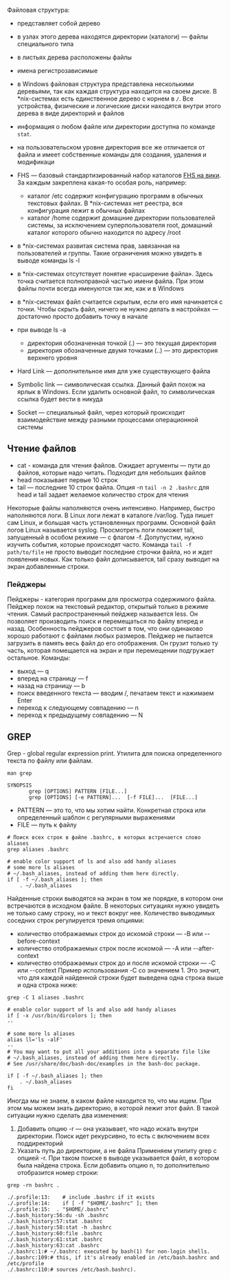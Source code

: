 Файловая структура:
- представляет собой дерево
- в узлах этого дерева находятся директории (каталоги) — файлы специального типа
- в листьях дерева расположены файлы

- имена регистрозависимые
- в Windows файловая структура представлена несколькими деревьями, так как каждая структура находится на своем диске. В *nix-системах есть единственное дерево с корнем в `/`. Все устройства, физические и логические диски находятся внутри этого дерева в виде директорий и файлов
- информация о любом файле или директории доступна по команде `stat`.
- на пользовательском уровне директория все же отличается от файла и имеет собственные команды для создания, удаления и модификаци
- FHS — базовый стандартизированный набор каталогов [FHS на вики](https://ru.wikipedia.org/wiki/FHS). За каждым закреплена какая-то особая роль, например:
    * каталог /etc содержит конфигурацию программ в обычных текстовых файлах. В *nix-системах нет реестра, вся конфигурация лежит в обычных файлах
    * каталог /home содержит домашние директории пользователей системы, за исключением суперпользователя root, домашний каталог которого обычно находится по адресу /root
- в *nix-системах развитая система прав, завязанная на пользователей и группы. Такие ограничения можно увидеть в выводе команды ls -l
- в *nix-системах отсутствует понятие «расширение файла». Здесь точка считается полноправной частью имени файла. При этом файлы почти всегда именуются так же, как и в Windows
- в *nix-системах файл считается скрытым, если его имя начинается с точки. Чтобы скрыть файл, ничего не нужно делать в настройках — достаточно просто добавить точку в начале
- при выводе ls -a
    * директория обозначенная точкой (.) — это текущая директория
    * директория обозначенные двумя точками (..) — это директория верхнего уровня
   
- Hard Link — дополнительное имя для уже существующего файла
- Symbolic link — символическая ссылка. Данный файл похож на ярлык в Windows. Если удалить основной файл, то символическая ссылка будет вести в никуда
- Socket — специальный файл, через который происходит взаимодействие между разными процессами операционной системы


## Чтение файлов
- cat - команда для чтения файлов. Ожидает аргументы — пути до файлов, которые надо читать. Подходит для небольших файлов
- head показывает первые 10 строк
- tail — последние 10 строк файла. Опция -n `tail -n 2 .bashrc` для head и tail задает желаемое количество строк для чтения

Некоторые файлы наполняются очень интенсивно. Например, быстро наполняются логи. В Linux логи лежат в каталоге /var/log. Туда пишет сам Linux, и большая часть установленных программ. Основной файл логов Linux называется syslog. Просмотреть логи поможет tail, запущенный в особом режиме — с флагом -f. Допупустим, нужно изучить события, которые происходят часто. Команда `tail -f path/to/file` не просто выводит последние строчки файла, но и ждет появления новых. Как только файл дописывается, tail сразу выводит на экран добавленные строки.

### Пейджеры
Пейджеры - категория программ для просмотра содержимого файла. Пейджер похож на текстовый редактор, открытый только в режиме чтения. Самый распространенный пейджер называется less. Он позволяет производить поиск и перемещаться по файлу вперед и назад. Особенность пейджеров состоит в том, что они одинаково хорошо работают с файлами любых размеров. Пейджер не пытается загрузить в память весь файл до его отображения. Он грузит только ту часть, которая помещается на экран и при перемещении подгружает остальное. 
Команды:
- выход — q
- вперед на страницу — f
- назад на страницу — b
- поиск введенного текста — вводим /, печатаем текст и нажимаем Enter
- переход к следующему совпадению — n
- переход к предыдущему совпадению — N


## GREP
Grep - global regular expression print. Утилита для поиска определенного текста по файлу или файлам.
```
man grep

SYNOPSIS
       grep [OPTIONS] PATTERN [FILE...]
       grep [OPTIONS] [-e PATTERN]...  [-f FILE]...  [FILE...]
```
- PATTERN — это то, что мы хотим найти. Конкретная строка или определенный шаблон с регулярными выражениями
- FILE — путь к файлу
```
# Поиск всех строк в файле .bashrc, в которых встречается слово aliases
grep aliases .bashrc

# enable color support of ls and also add handy aliases
# some more ls aliases
# ~/.bash_aliases, instead of adding them here directly.
if [ -f ~/.bash_aliases ]; then
    . ~/.bash_aliases
```
Найденные строки выводятся на экран в том же порядке, в котором они встречаются в исходном файле. В некоторых ситуациях нужно увидеть не только саму строку, но и текст вокруг нее. Количество выводимых соседних строк регулируется тремя опциями:
- количество отображаемых строк до искомой строки — -B или --before-context
- количество отображаемых строк после искомой — -A или --after-context
- количество отображаемых строк до и после искомой строки — -C или --context
Пример использования -C со значением 1. Это значит, что для каждой найденной строки будет выведена одна строка выше и одна строка ниже:
```
grep -C 1 aliases .bashrc

# enable color support of ls and also add handy aliases
if [ -x /usr/bin/dircolors ]; then
--

# some more ls aliases
alias ll='ls -alF'
--
# You may want to put all your additions into a separate file like
# ~/.bash_aliases, instead of adding them here directly.
# See /usr/share/doc/bash-doc/examples in the bash-doc package.

if [ -f ~/.bash_aliases ]; then
    . ~/.bash_aliases
fi
```
Иногда мы не знаем, в каком файле находится то, что мы ищем. При этом мы можем знать директорию, в которой лежит этот файл. В такой ситуации нужно сделать два изменения:
1. Добавить опцию -r — она указывает, что надо искать внутри директории. Поиск идет рекурсивно, то есть с включением всех поддиректорий
2. Указать путь до директории, а не файла
Применяем утилиту grep с опцией -r. При таком поиске в выводе указывается файл, в котором была найдена строка. Если добавить опцию n, то дополнительно отобразится номер строки:
```
grep -rn bashrc .

./.profile:13:    # include .bashrc if it exists
./.profile:14:    if [ -f "$HOME/.bashrc" ]; then
./.profile:15:  . "$HOME/.bashrc"
./.bash_history:56:du -sh .bashrc
./.bash_history:57:stat .bashrc
./.bash_history:58:stat -h .bashrc
./.bash_history:60:file .bashrc
./.bash_history:61:stat .bashrc
./.bash_history:63:cat .bashrc
./.bashrc:1:# ~/.bashrc: executed by bash(1) for non-login shells.
./.bashrc:109:# this, if it's already enabled in /etc/bash.bashrc and /etc/profile
./.bashrc:110:# sources /etc/bash.bashrc).
```


